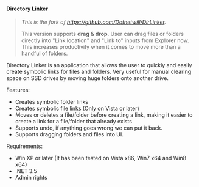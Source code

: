 #### Directory Linker

> *This is the fork of https://github.com/Dotnetwill/DirLinker.*
>
> This version supports **drag & drop**.
> User can drag files or folders directly into "Link location" and "Link to" inputs from Explorer now.
> This increases productivity when it comes to move more than a handful of folders.


Directory Linker is an application that allows the user to quickly and easily create symbolic links for files and folders. 
Very useful for manual clearing space on SSD drives by moving huge folders onto another drive.

Features:
* Creates symbolic folder links
* Creates symbolic file links (Only on Vista or later)
* Moves or deletes a file/folder before creating a link, making it easier to create a link for a file/folder that already exists
* Supports undo, if anything goes wrong we can put it back.
* Supports dragging folders and files into UI.

Requirements:
* Win XP or later (It has been tested on Vista x86, Win7 x64 and Win8 x64)
* .NET 3.5
* Admin rights

